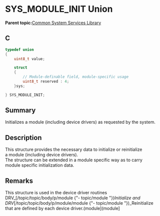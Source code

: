 # SYS\_MODULE\_INIT Union

**Parent topic:**[Common System Services Library](GUID-B6B51E48-2D3D-42F8-8493-3405F1639A9E.md)

## C

```c
typedef union
{
    uint8_t value;

    struct
    {
        // Module-definable field, module-specific usage
        uint8_t reserved : 4;
    }sys;

} SYS_MODULE_INIT;
```

## Summary

Initializes a module \(including device drivers\) as requested by the system.

## Description

This structure provides the necessary data to initialize or reinitialize<br />a module \(including device drivers\).<br />The structure can be extended in a module specific way as to carry<br />module specific initialization data.

## Remarks

This structure is used in the device driver routines DRV\_\[/topic/topic/body/p/module \{"- topic/module "\}\)*Initialize and DRV*\[/topic/topic/body/p/module/module \{"- topic/module "\}\)\_Reinitialize that are defined by each device driver.\(module\]\(module\]

